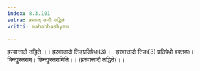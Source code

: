 ```yaml
---
index: 8.3.101
sutra: ह्रस्वात्‌ तादौ तद्धिते
vritti: mahabhashyam

---
```

 ह्रस्वात्तादौ तद्धिते ।। ह्रस्वात्तादौ तिङ्प्रतिषेधः(3)।। ह्रस्वात्तादौ तिङः(3) प्रतिषेधो वक्तव्यः। भिन्द्युस्तराम्। छिन्द्युस्तरामिति।। (ह्रस्वात्तादौ तद्धिते)।। 